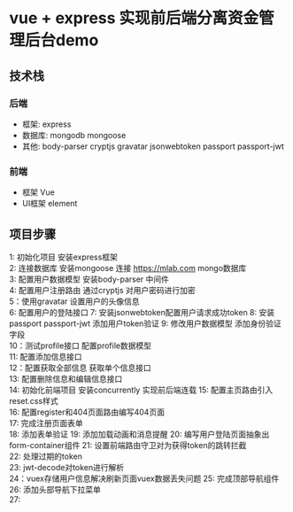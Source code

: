 # vue + express 实现前后端分离资金管理后台demo

## 技术栈

### 后端 
- 框架: express
- 数据库: mongodb mongoose 
- 其他: body-parser cryptjs gravatar jsonwebtoken passport passport-jwt

### 前端
- 框架 Vue
- UI框架 element


## 项目步骤

1: 初始化项目 安装express框架  
2: 连接数据库 安装mongoose 连接 https://mlab.com mongo数据库  
3: 配置用户数据模型 安装body-parser 中间件  
4: 配置用户注册路由 通过cryptjs 对用户密码进行加密   
5：使用gravatar 设置用户的头像信息  
6: 配置用户的登陆接口 
7: 安装jsonwebtoken配置用户请求成功token 
8: 安装passport passport-jwt 添加用户token验证 
9: 修改用户数据模型 添加身份验证字段  
10：测试profile接口 配置profile数据模型  
11: 配置添加信息接口  
12：配置获取全部信息 获取单个信息接口  
13: 配置删除信息和编辑信息接口  
14: 初始化前端项目 安装concurrently 实现前后端连载
15: 配置主页路由引入reset.css样式  
16: 配置register和404页面路由编写404页面  
17: 完成注册页面表单   
18: 添加表单验证 
19: 添加加载动画和消息提醒
20: 编写用户登陆页面抽象出form-container组件
21: 设置前端路由守卫对为获得token的跳转拦截  
22: 处理过期的token  
23: jwt-decode对token进行解析  
24：vuex存储用户信息解决刷新页面vuex数据丢失问题 
25: 完成顶部导航组件  
26: 添加头部导航下拉菜单  
27: 



